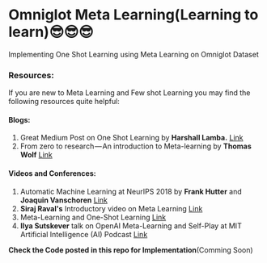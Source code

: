 # Omniglot Meta Learning(Learning to learn)😎😎😎
Implementing One Shot Learning using Meta Learning on Omniglot Dataset

### Resources:
If you are new to Meta Learning and Few shot Learning you may find the following resources quite helpful:<br>
#### Blogs:
1) Great Medium Post on One Shot Learning by  **Harshall Lamba.** [Link](https://towardsdatascience.com/one-shot-learning-with-siamese-networks-using-keras-17f34e75bb3d) <br>
2) From zero to research — An introduction to Meta-learning by  **Thomas Wolf** [Link](https://medium.com/huggingface/from-zero-to-research-an-introduction-to-meta-learning-8e16e677f78a) <br>

#### Videos and Conferences:
1) Automatic Machine Learning at NeurIPS 2018 by **Frank Hutter** and **Joaquin Vanschoren** [Link](https://www.youtube.com/watch?v=0eBR8a4MQ30&t=597s)
2) **Siraj Raval's** Introductory video on Meta Learning [Link](https://www.youtube.com/watch?v=2z0ofe2lpz4)
3) Meta-Learning and One-Shot Learning [Link](https://www.youtube.com/watch?v=KUWywwvQv8E)<br>
4) **Ilya Sutskever** talk on OpenAI Meta-Learning and Self-Play at MIT Artificial Intelligence (AI) Podcast [Link](https://www.youtube.com/watch?v=9EN_HoEk3KY&t=222s)<br>

**Check the Code posted in this repo for Implementation**(Comming Soon)
